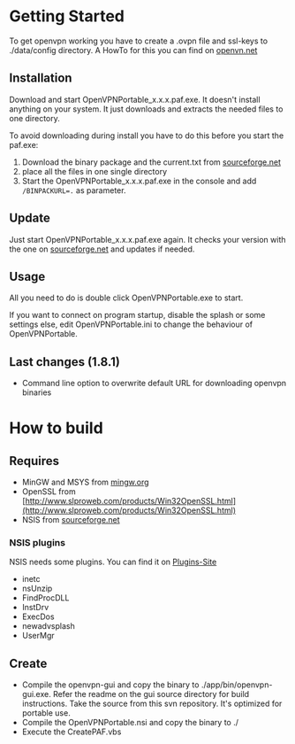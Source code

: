 # Getting Started
To get openvpn working you have to create a .ovpn file and ssl-keys to ./data/config directory. A HowTo for this you can find on [openvn.net](http://openvpn.net/howto.html)

## Installation
Download and start OpenVPNPortable_x.x.x.paf.exe. It doesn't install anything on your system. It just downloads and extracts the needed files to one directory.

To avoid downloading during install you have to do this before you start the paf.exe:
1. Download the binary package and the current.txt from [sourceforge.net](http://sourceforge.net/projects/ovpnp/files/binpack/)
2. place all the files in one single directory
3. Start the OpenVPNPortable_x.x.x.paf.exe in the console and add `/BINPACKURL=.` as parameter.

## Update
Just start OpenVPNPortable_x.x.x.paf.exe again. It checks your version with the one on [sourceforge.net](http://sourceforge.net/projects/ovpnp/files/binpack/) and updates if needed.

## Usage
All you need to do is double click OpenVPNPortable.exe to start.

If you want to connect on program startup, disable the splash or some settings else, edit OpenVPNPortable.ini to change the behaviour of OpenVPNPortable.

## Last changes (1.8.1)
* Command line option to overwrite default URL for downloading openvpn binaries

# How to build
## Requires
* MinGW and MSYS from [mingw.org](http://www.mingw.org/)
* OpenSSL from [http://www.slproweb.com/products/Win32OpenSSL.html](http://www.slproweb.com/products/Win32OpenSSL.html)
* NSIS from [sourceforge.net](http://nsis.sourceforge.net/)

### NSIS plugins
NSIS needs some plugins. You can find it on [Plugins-Site](http://nsis.sourceforge.net/Category:Plugins)
* inetc
* nsUnzip
* FindProcDLL
* InstDrv
* ExecDos
* newadvsplash
* UserMgr

## Create
* Compile the openvpn-gui and copy the binary to ./app/bin/openvpn-gui.exe. 
	Refer the readme on the gui source directory for build instructions.
	Take the source from this svn repository. It's optimized for portable use.
* Compile the OpenVPNPortable.nsi and copy the binary to ./
* Execute the CreatePAF.vbs